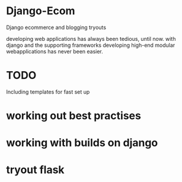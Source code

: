 # Django-Ecom
Django ecommerce and blogging tryouts

developing web applications has always been tedious, until now.
with django and the supporting frameworks developing high-end modular webapplications has never been easier.


# TODO
Including templates for fast set up

# working out best practises 

# working with builds on django

# tryout flask
